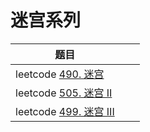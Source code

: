 # 迷宫系列



| 题目                                                         |      |      |
| ------------------------------------------------------------ | ---- | ---- |
| leetcode [490. 迷宫](https://leetcode-cn.com/problems/the-maze/) |      |      |
| leetcode [505. 迷宫 II](https://leetcode-cn.com/problems/the-maze-ii/) |      |      |
| leetcode [499. 迷宫 III](https://leetcode-cn.com/problems/the-maze-iii/) |      |      |

